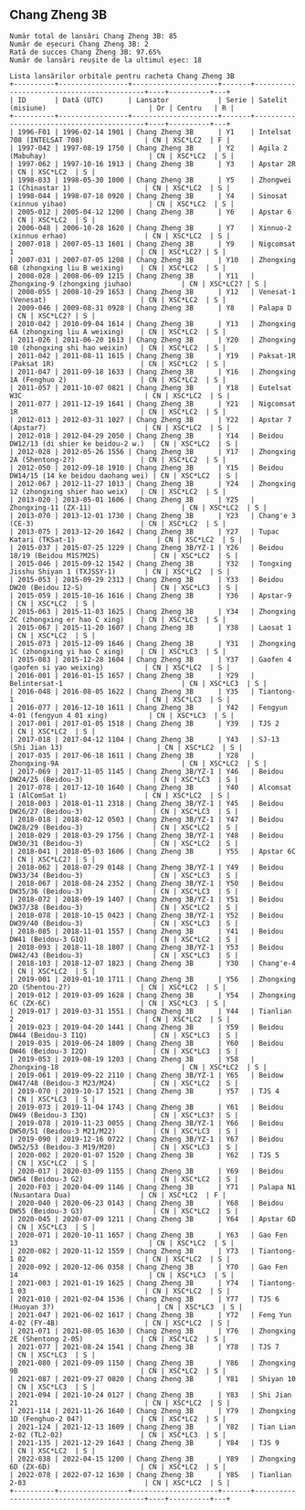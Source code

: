 ## Chang Zheng 3B

    Număr total de lansări Chang Zheng 3B: 85
    Număr de eșecuri Chang Zheng 3B: 2
    Rată de succes Chang Zheng 3B: 97.65%
    Număr de lansări reușite de la ultimul eșec: 18
    
    Lista lansărilor orbitale pentru racheta Chang Zheng 3B
    +----------+-----------------+---------------------+-------+-------------------------------------------+----+----------+---+
    | ID       | Dată (UTC)      | Lansator            | Serie | Satelit (misiune)                         | Or | Centru   | R |
    +----------+-----------------+---------------------+-------+-------------------------------------------+----+----------+---+
    | 1996-F01 | 1996-02-14 1901 | Chang Zheng 3B      | Y1    | Intelsat 708 (INTELSAT 708)               | CN | XSC*LC2  | F |
    | 1997-042 | 1997-08-19 1750 | Chang Zheng 3B      | Y2    | Agila 2 (Mabuhay)                         | CN | XSC*LC2  | S |
    | 1997-062 | 1997-10-16 1913 | Chang Zheng 3B      | Y3    | Apstar 2R                                 | CN | XSC*LC2  | S |
    | 1998-033 | 1998-05-30 1000 | Chang Zheng 3B      | Y5    | Zhongwei 1 (Chinastar 1)                  | CN | XSC*LC2  | S |
    | 1998-044 | 1998-07-18 0920 | Chang Zheng 3B      | Y4    | Sinosat (xinnuo yihao)                    | CN | XSC*LC2  | S |
    | 2005-012 | 2005-04-12 1200 | Chang Zheng 3B      | Y6    | Apstar 6                                  | CN | XSC*LC2  | S |
    | 2006-048 | 2006-10-28 1620 | Chang Zheng 3B      | Y7    | Xinnuo-2 (xinnuo erhao)                   | CN | XSC*LC2  | S |
    | 2007-018 | 2007-05-13 1601 | Chang Zheng 3B      | Y9    | Nigcomsat 1                               | CN | XSC*LC2? | S |
    | 2007-031 | 2007-07-05 1208 | Chang Zheng 3B      | Y10   | Zhongxing 6B (zhongxing liu B weixing)    | CN | XSC*LC2  | S |
    | 2008-028 | 2008-06-09 1215 | Chang Zheng 3B      | Y11   | Zhongxing-9 (zhongxing jiuhao)            | CN | XSC*LC2? | S |
    | 2008-055 | 2008-10-29 1653 | Chang Zheng 3B      | Y12   | Venesat-1 (Venesat)                       | CN | XSC*LC2  | S |
    | 2009-046 | 2009-08-31 0928 | Chang Zheng 3B      | Y8    | Palapa D                                  | CN | XSC*LC2? | S |
    | 2010-042 | 2010-09-04 1614 | Chang Zheng 3B      | Y13   | Zhongxing 6A (zhongxing liu A weixing)    | CN | XSC*LC2  | S |
    | 2011-026 | 2011-06-20 1613 | Chang Zheng 3B      | Y20   | Zhongxing 10 (zhongxing shi hao weixin)   | CN | XSC*LC2  | S |
    | 2011-042 | 2011-08-11 1615 | Chang Zheng 3B      | Y19   | Paksat-1R (Paksat 1R)                     | CN | XSC*LC2  | S |
    | 2011-047 | 2011-09-18 1633 | Chang Zheng 3B      | Y16   | Zhongxing 1A (Fenghuo 2)                  | CN | XSC*LC2  | S |
    | 2011-057 | 2011-10-07 0821 | Chang Zheng 3B      | Y18   | Eutelsat W3C                              | CN | XSC*LC2  | S |
    | 2011-077 | 2011-12-19 1641 | Chang Zheng 3B      | Y21   | Nigcomsat 1R                              | CN | XSC*LC2  | S |
    | 2012-013 | 2012-03-31 1027 | Chang Zheng 3B      | Y22   | Apstar 7 (Apstar7)                        | CN | XSC*LC2  | S |
    | 2012-018 | 2012-04-29 2050 | Chang Zheng 3B      | Y14   | Beidou DW12/13 (di shier ke beidou-2 w.)  | CN | XSC*LC2  | S |
    | 2012-028 | 2012-05-26 1556 | Chang Zheng 3B      | Y17   | Zhongxing 2A (Shentong-2?)                | CN | XSC*LC2  | S |
    | 2012-050 | 2012-09-18 1910 | Chang Zheng 3B      | Y15   | Beidou DW14/15 (14 ke beidou daohang wei) | CN | XSC*LC2  | S |
    | 2012-067 | 2012-11-27 1013 | Chang Zheng 3B      | Y24   | Zhongxing 12 (zhongxing shier hao weix)   | CN | XSC*LC2  | S |
    | 2013-020 | 2013-05-01 1606 | Chang Zheng 3B      | Y25   | Zhongxing-11 (ZX-11)                      | CN | XSC*LC2  | S |
    | 2013-070 | 2013-12-01 1730 | Chang Zheng 3B      | Y23   | Chang'e 3 (CE-3)                          | CN | XSC*LC2  | S |
    | 2013-075 | 2013-12-20 1642 | Chang Zheng 3B      | Y27   | Tupac Katari (TKSat-1)                    | CN | XSC*LC2  | S |
    | 2015-037 | 2015-07-25 1229 | Chang Zheng 3B/YZ-1 | Y26   | Beidou 18/19 (Beidou M1S?M2S)             | CN | XSC*LC2  | S |
    | 2015-046 | 2015-09-12 1542 | Chang Zheng 3B      | Y32   | Tongxing Jisshu Shiyan 1 (TXJSSY-1)       | CN | XSC*LC2  | S |
    | 2015-053 | 2015-09-29 2313 | Chang Zheng 3B      | Y33   | Beidou DW20 (Beidou I2-S)                 | CN | XSC*LC3  | S |
    | 2015-059 | 2015-10-16 1616 | Chang Zheng 3B      | Y36   | Apstar-9                                  | CN | XSC*LC2  | S |
    | 2015-063 | 2015-11-03 1625 | Chang Zheng 3B      | Y34   | Zhongxing 2C (zhongxing er hao C xing)    | CN | XSC*LC3  | S |
    | 2015-067 | 2015-11-20 1607 | Chang Zheng 3B      | Y38   | Laosat 1                                  | CN | XSC*LC2  | S |
    | 2015-073 | 2015-12-09 1646 | Chang Zheng 3B      | Y31   | Zhongxing 1C (zhongxing yi hao C xing)    | CN | XSC*LC3  | S |
    | 2015-083 | 2015-12-28 1604 | Chang Zheng 3B      | Y37   | Gaofen 4 (gaofen si yao weixing)          | CN | XSC*LC2  | S |
    | 2016-001 | 2016-01-15 1657 | Chang Zheng 3B      | Y29   | Belintersat-1                             | CN | XSC*LC3  | S |
    | 2016-048 | 2016-08-05 1622 | Chang Zheng 3B      | Y35   | Tiantong-1                                | CN | XSC*LC3  | S |
    | 2016-077 | 2016-12-10 1611 | Chang Zheng 3B      | Y42   | Fengyun 4-01 (fengyun 4 01 xing)          | CN | XSC*LC3  | S |
    | 2017-001 | 2017-01-05 1518 | Chang Zheng 3B      | Y39   | TJS 2                                     | CN | XSC*LC2  | S |
    | 2017-018 | 2017-04-12 1104 | Chang Zheng 3B      | Y43   | SJ-13 (Shi Jian 13)                       | CN | XSC*LC2  | S |
    | 2017-035 | 2017-06-18 1611 | Chang Zheng 3B      | Y28   | Zhongxing-9A                              | CN | XSC*LC2  | S |
    | 2017-069 | 2017-11-05 1145 | Chang Zheng 3B/YZ-1 | Y46   | Beidou DW24/25 (Beidou-3)                 | CN | XSC*LC3  | S |
    | 2017-078 | 2017-12-10 1640 | Chang Zheng 3B      | Y40   | Alcomsat 1 (AlComSat 1)                   | CN | XSC*LC2  | S |
    | 2018-003 | 2018-01-11 2318 | Chang Zheng 3B/YZ-1 | Y45   | Beidou DW26/27 (Beidou-3)                 | CN | XSC*LC3  | S |
    | 2018-018 | 2018-02-12 0503 | Chang Zheng 3B/YZ-1 | Y47   | Beidou DW28/29 (Beidou-3)                 | CN | XSC*LC2  | S |
    | 2018-029 | 2018-03-29 1756 | Chang Zheng 3B/YZ-1 | Y48   | Beidou DW30/31 (Beidou-3)                 | CN | XSC*LC2  | S |
    | 2018-041 | 2018-05-03 1606 | Chang Zheng 3B      | Y55   | Apstar 6C                                 | CN | XSC*LC2? | S |
    | 2018-062 | 2018-07-29 0148 | Chang Zheng 3B/YZ-1 | Y49   | Beidou DW33/34 (Beidou-3)                 | CN | XSC*LC3  | S |
    | 2018-067 | 2018-08-24 2352 | Chang Zheng 3B/YZ-1 | Y50   | Beidou DW35/36 (Beidou-3)                 | CN | XSC*LC3  | S |
    | 2018-072 | 2018-09-19 1407 | Chang Zheng 3B/YZ-1 | Y51   | Beidou DW37/38 (Beidou-3)                 | CN | XSC*LC2  | S |
    | 2018-078 | 2018-10-15 0423 | Chang Zheng 3B/YZ-1 | Y52   | Beidou DW39/40 (Beidou-3)                 | CN | XSC*LC3  | S |
    | 2018-085 | 2018-11-01 1557 | Chang Zheng 3B      | Y41   | Beidou DW41 (Beidou-3 G1Q)                | CN | XSC*LC2  | S |
    | 2018-093 | 2018-11-18 1807 | Chang Zheng 3B/YZ-1 | Y53   | Beidou DW42/43 (Beidou-3)                 | CN | XSC*LC3  | S |
    | 2018-103 | 2018-12-07 1823 | Chang Zheng 3B      | Y30   | Chang'e-4                                 | CN | XSC*LC2  | S |
    | 2019-001 | 2019-01-10 1711 | Chang Zheng 3B      | Y56   | Zhongxing 2D (Shentou-2?)                 | CN | XSC*LC2  | S |
    | 2019-012 | 2019-03-09 1628 | Chang Zheng 3B      | Y54   | Zhongxing 6C (ZX-6C)                      | CN | XSC*LC3  | S |
    | 2019-017 | 2019-03-31 1551 | Chang Zheng 3B      | Y44   | Tianlian 2                                | CN | XSC*LC2  | S |
    | 2019-023 | 2019-04-20 1441 | Chang Zheng 3B      | Y59   | Beidou DW44 (Beidou-3 I1Q)                | CN | XSC*LC3  | S |
    | 2019-035 | 2019-06-24 1809 | Chang Zheng 3B      | Y60   | Beidou DW46 (Beidou-3 I2Q)                | CN | XSC*LC3  | S |
    | 2019-053 | 2019-08-19 1203 | Chang Zheng 3B      | Y58   | Zhongxing-18                              | CN | XSC*LC2  | S |
    | 2019-061 | 2019-09-22 2110 | Chang Zheng 3B/YZ-1 | Y65   | Beidow DW47/48 (Beidou-3 M23/M24)         | CN | XSC*LC2  | S |
    | 2019-070 | 2019-10-17 1521 | Chang Zheng 3B      | Y57   | TJS 4                                     | CN | XSC*LC3  | S |
    | 2019-073 | 2019-11-04 1743 | Chang Zheng 3B      | Y61   | Beidou DW49 (Beidou-3 I3Q)                | CN | XSC*LC3? | S |
    | 2019-078 | 2019-11-23 0055 | Chang Zheng 3B/YZ-1 | Y66   | Beidou DW50/51 (Beidou-3 M21/M22)         | CN | XSC*LC3  | S |
    | 2019-090 | 2019-12-16 0722 | Chang Zheng 3B/YZ-1 | Y67   | Beidou DW52/53 (Beidou-3 M19/M20)         | CN | XSC*LC3  | S |
    | 2020-002 | 2020-01-07 1520 | Chang Zheng 3B      | Y62   | TJS 5                                     | CN | XSC*LC2  | S |
    | 2020-017 | 2020-03-09 1155 | Chang Zheng 3B      | Y69   | Beidou DW54 (Beidou-3 G2)                 | CN | XSC*LC2  | S |
    | 2020-F03 | 2020-04-09 1146 | Chang Zheng 3B      | Y71   | Palapa N1 (Nusantara Dua)                 | CN | XSC*LC2  | F |
    | 2020-040 | 2020-06-23 0143 | Chang Zheng 3B      | Y68   | Beidou DW55 (Beidou-3 G3)                 | CN | XSC*LC2  | S |
    | 2020-045 | 2020-07-09 1211 | Chang Zheng 3B      | Y64   | Apstar 6D                                 | CN | XSC*LC3  | S |
    | 2020-071 | 2020-10-11 1657 | Chang Zheng 3B      | Y63   | Gao Fen 13                                | CN | XSC*LC2  | S |
    | 2020-082 | 2020-11-12 1559 | Chang Zheng 3B      | Y73   | Tiantong-1 02                             | CN | XSC*LC2  | S |
    | 2020-092 | 2020-12-06 0358 | Chang Zheng 3B      | Y70   | Gao Fen 14                                | CN | XSC*LC3  | S |
    | 2021-003 | 2021-01-19 1625 | Chang Zheng 3B      | Y74   | Tiantong-1 03                             | CN | XSC*LC2  | S |
    | 2021-010 | 2021-02-04 1536 | Chang Zheng 3B      | Y77   | TJS 6 (Huoyan 3?)                         | CN | XSC*LC3  | S |
    | 2021-047 | 2021-06-02 1617 | Chang Zheng 3B      | Y72   | Feng Yun 4-02 (FY-4B)                     | CN | XSC*LC2  | S |
    | 2021-071 | 2021-08-05 1630 | Chang Zheng 3B      | Y76   | Zhongxing 2E (Shentong 2-05)              | CN | XSC*LC2  | S |
    | 2021-077 | 2021-08-24 1541 | Chang Zheng 3B      | Y78   | TJS 7                                     | CN | XSC*LC3  | S |
    | 2021-080 | 2021-09-09 1150 | Chang Zheng 3B      | Y86   | Zhongxing 9B                              | CN | XSC*LC2  | S |
    | 2021-087 | 2021-09-27 0820 | Chang Zheng 3B      | Y81   | Shiyan 10                                 | CN | XSC*LC3  | S |
    | 2021-094 | 2021-10-24 0127 | Chang Zheng 3B      | Y83   | Shi Jian 21                               | CN | XSC*LC2  | S |
    | 2021-114 | 2021-11-26 1640 | Chang Zheng 3B      | Y79   | Zhongxing 1D (Fenghuo-2 04?)              | CN | XSC*LC2  | S |
    | 2021-124 | 2021-12-13 1609 | Chang Zheng 3B      | Y82   | Tian Lian 2-02 (TL2-02)                   | CN | XSC*LC3  | S |
    | 2021-135 | 2021-12-29 1643 | Chang Zheng 3B      | Y84   | TJS 9                                     | CN | XSC*LC2  | S |
    | 2022-038 | 2022-04-15 1200 | Chang Zheng 3B      | Y89   | Zhongxing 6D (ZX-6D)                      | CN | XSC*LC2  | S |
    | 2022-078 | 2022-07-12 1630 | Chang Zheng 3B      | Y85   | Tianlian 2-03                             | CN | XSC*LC2  | S |
    +----------+-----------------+---------------------+-------+-------------------------------------------+----+----------+---+
    

